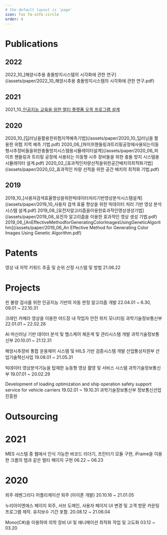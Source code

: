 ```yaml
---
# the default layout is 'page'
icon: fas fa-info-circle
order: 4
---
```


# Publications

## 2022

2022_10_[해양시추용 충돌방지시스템의 시각화에 관한 연구](/assets/paper/2022_10_해양시추용 충돌방지시스템의 시각화에 관한 연구.pdf)

## 2021

2021_10_[인공지능 교육을 위한 멀티 플랫폼 오목 프로그램 설계](/assets/paper/2021_10_인공지능%20교육을%20위한%20멀티%20플랫폼%20오목%20프로그램%20설계.pdf)

## 2020

2020_10_[딥러닝을활용한위험지역예측기법](/assets/paper/2020_10_딥러닝을 활용한 위험 지역 예측 기법.pdf)
2020_06_[파이프핸들링과트리핑공정에사용되는이동형시추장비들을위한충돌방지시스템용시뮬레이터설계](/assets/paper/2020_06_파이프 핸들링과 트리핑 공정에 사용되는 이동형 시추 장비들을 위한 충돌 방지 시스템용 시뮬레이터 설계.pdf)
2020_02_[효과적인차량선적을위한공간배치의최적화기법](/assets/paper/2020_02_효과적인 차량 선적을 위한 공간 배치의 최적화 기법.pdf)

## 2019

2019_10_[사용자검색효율향상을위한빅데이터처리기반영상분석시스템설계](/assets/paper/2019_10_사용자 검색 효율 향상을 위한 빅데이터 처리 기반 영상 분석 시스템 설계.pdf)
2019_08_[유전자알고리즘을이용한효과적인영상생성기법](/assets/paper/2019_08_유전자 알고리즘을 이용한 효과적인 영상 생성 기법.pdf)
2019_06_[AnEffectiveMethodforGeneratingColorImagesUsingGeneticAlgorithm](/assets/paper/2019_06_An Effective Method for Generating Color Images Using Genetic Algorithm.pdf)

# Patents

영상 내 자막 키워드 추출 및 순위 산정 시스템 및 방법
21.06.22

# Projects

핀 불량 검사를 위한 인공지능 기반의 자동 판정 알고리즘 개발
22.04.01 ~ 6.30, 09.01 ~ 22.10.31

크레인 카메라 영상을 이용한 야드장 내 작업자 안전 위치 모니터링
과학기술정보통신부 
22.01.01 ~ 22.02.28	

AI 머신러닝 기반 데이터 분석 및 헬스케어 체온계 및 관리시스템 개발
과학기술정보통신부
20.10.01 ~ 21.12.31

해양시추장비 통합 운용제어 시스템 및 HILS 기반 검증시스템 개발
산업통상자원부 산업기술혁신사업
19.08.01 ~ 21.05.31

빅데이터 영상분석기능을 탑재한 능동형 영상 촬영 및 서비스 시스템
과학기술정보통신부
19.07.01 ~ 20.02.29	

Development of loading optimization and ship operation safety support service for vehicle carriers
19.02.01 ~ 19.10.31	
과학기술정보통신부 정보통신산업진흥원

# Outsourcing

# 2021

MES 시스템 중 웹에서 인식 가능한 바코드 리더기, 프린터기 모듈 구현, iFrame을 이용한 크롬의 탭과 같은 멀티 페이지 구현
06.22 ~ 06.23

# 2020
외주	레벤그리다 어플리케이션 외주 (아이폰 개발)
20.10.16 ~ 21.01.05	

누리아이엔에스 페이지 외주, 서브 도메인, 사용자 페이지 UI 변경 및 고객 방문 카운팅 프로그램 제작. 유지보수 기간 포함.
20.08.12 ~ 21.06.04

Mono(C#)을 이용하여 의학 장비 UI 및 애니메이션 최적화 작업 및 고도화
03.12 ~ 03.20
